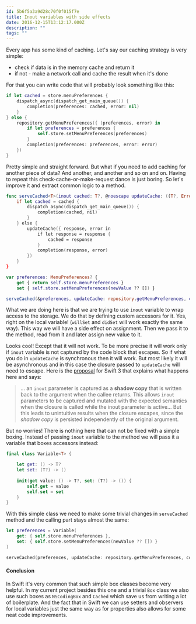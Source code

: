 ```yaml
---
id: 5b6f5a3a9d28c70f0f015f7e
title: Inout variables with side effects
date: 2016-12-15T13:12:17.000Z
description: ""
tags: ""
---
```


Every app has some kind of caching. Let's say our caching strategy is very simple:

<!-- description -->

- check if data is in the memory cache and return it
- if not - make a network call and cache the result when it's done

For that you can write code that will probably look something like this:

```swift
if let cached = store.menuPreferences {
    dispatch_async(dispatch_get_main_queue()) {
        completion(preferences: cached, error: nil)
    }
} else {
    repository.getMenuPreferences({ (preferences, error) in
        if let preferences = preferences {
            self.store.setMenuPreferences(preferences)
        }
        completion(preferences: preferences, error: error)
    })
}
```

Pretty simple and straight forward. But what if you need to add caching for another piece of data? And another, and another and so on and on. Having to repeat this check-cache-or-make-request dance is just boring. So let's improve it and extract common logic to a method.

```swift
func serveCached<T>(inout cached: T?, @noescape updateCache: ((T?, ErrorType?)->())->(), completion: (T?, ErrorType?)->()) {
    if let cached = cached {
        dispatch_async(dispatch_get_main_queue()) {
            completion(cached, nil)
        }
    } else {
        updateCache({ response, error in
            if let response = response {
                cached = response
            }
            completion(response, error)
        })
    }
}

var preferences: MenuPreferences? {
    get { return self.store.menuPreferences }
    set { self.store.setMenuPreferences(newValue ?? []) }

serveCached(&preferences, updateCache: repository.getMenuPreferences, completion: completion)
```

What we are doing here is that we are trying to use `inout` variable to wrap access to the storage. We do that by defining custom accessors for it. Yes, right on the local variable! (`willSet` and `didSet` will work exactly the same way). This way we will have a side effect on assignment. Then we pass it to the method, read from it and later assign new value to it.

Looks cool! Except that it will not work. To be more precise it will work only if `inout` variable is not captured by the code block that escapes. So if what you do in `updateCache` is synchronous then it will work. But most likely it will be asynchronous and in this case the closure passed to `updateCache` will need to escape. Here is the [proposal](https://github.com/apple/swift-evolution/blob/master/proposals/0035-limit-inout-capture.md) for Swift 3 that explains what happens here and says:

> ... an `inout` parameter is captured as a **shadow copy** that is written back to the argument when the callee returns. This allows `inout` parameters to be captured and mutated with the expected semantics when the closure is called while the inout parameter is active... But this leads to unintuitive results when the closure escapes, since the _shadow copy_ is persisted independently of the original argument.

But no worries! There is nothing here that can not be fixed with a simple boxing. Instead of passing `inout` variable to the method we will pass it a variable that boxes accessors instead:

```swift
final class Variable<T> {

    let get: () -> T?
    let set: (T?) -> ()
    
    init(get value: () -> T?, set: (T?) -> ()) {
        self.get = value
        self.set = set
    }
}
```

With this simple class we need to make some trivial changes in `serveCached` method and the calling part stays almost the same:

```swift
let preferences = Variable(
    get: { self.store.menuPreferences },
    set: { self.store.setMenuPreferences(newValue ?? []) }
)

serveCached(preferences, updateCache: repository.getMenuPreferences, completion: completion)
```

#### Conclusion

In Swift it's very common that such simple box classes become very helpful. In my current project besides this one and a trivial `Box` class we also use such boxes as `NSCodingBox` and `Cached` which save us from writing a lot of boilerplate. And the fact that in Swift we can use setters and observers for local variables just the same way as for properties also allows for some neat code improvements.
